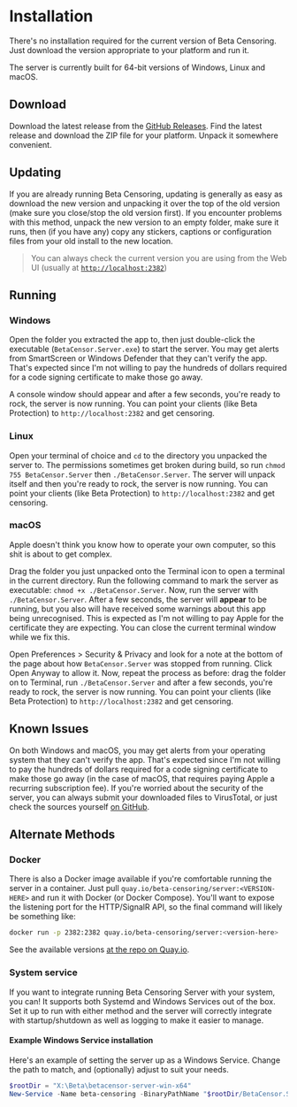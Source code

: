 # Installation

There's no installation required for the current version of Beta Censoring. Just download the version appropriate to your platform and run it.

The server is currently built for 64-bit versions of Windows, Linux and macOS.

## Download

Download the latest release from the [GitHub Releases](https://github.com/silveredgold/beta-censoring/releases). Find the latest release and download the ZIP file for your platform. Unpack it somewhere convenient.

## Updating

If you are already running Beta Censoring, updating is generally as easy as download the new version and unpacking it over the top of the old version (make sure you close/stop the old version first). If you encounter problems with this method, unpack the new version to an empty folder, make sure it runs, then (if you have any) copy any stickers, captions or configuration files from your old install to the new location. 

> You can always check the current version you are using from the Web UI (usually at [`http://localhost:2382`](http://localhost:2382/))

## Running

### Windows

Open the folder you extracted the app to, then just double-click the executable (`BetaCensor.Server.exe`) to start the server. You may get alerts from SmartScreen or Windows Defender that they can't verify the app. That's expected since I'm not willing to pay the hundreds of dollars required for a code signing certificate to make those go away.

A console window should appear and after a few seconds, you're ready to rock, the server is now running. You can point your clients (like Beta Protection) to `http://localhost:2382` and get censoring.

### Linux

Open your terminal of choice and `cd` to the directory you unpacked the server to. The permissions sometimes get broken during build, so run `chmod 755 BetaCensor.Server` then `./BetaCensor.Server`. The server will unpack itself and then you're ready to rock, the server is now running. You can point your clients (like Beta Protection) to `http://localhost:2382` and get censoring.

### macOS

Apple doesn't think you know how to operate your own computer, so this shit is about to get complex.

Drag the folder you just unpacked onto the Terminal icon to open a terminal in the current directory. Run the following command to mark the server as executable: `chmod +x ./BetaCensor.Server`. Now, run the server with `./BetaCensor.Server`. After a few seconds, the server will **appear** to be running, but you also will have received some warnings about this app being unrecognised. This is expected as I'm not willing to pay Apple for the certificate they are expecting. You can close the current terminal window while we fix this.

Open Preferences > Security & Privacy and look for a note at the bottom of the page about how `BetaCensor.Server` was stopped from running. Click Open Anyway to allow it. Now, repeat the process as before: drag the folder on to Terminal, run `./BetaCensor.Server` and after a few seconds, you're ready to rock, the server is now running. You can point your clients (like Beta Protection) to `http://localhost:2382` and get censoring.

## Known Issues

On both Windows and macOS, you may get alerts from your operating system that they can't verify the app. That's expected since I'm not willing to pay the hundreds of dollars required for a code signing certificate to make those go away (in the case of macOS, that requires paying Apple a recurring subscription fee). If you're worried about the security of the server, you can always submit your downloaded files to VirusTotal, or just check the sources yourself [on GitHub](https://github.com/silveredgold/beta-censoring).

## Alternate Methods

### Docker

There is also a Docker image available if you're comfortable running the server in a container. Just pull `quay.io/beta-censoring/server:<VERSION-HERE>` and run it with Docker (or Docker Compose). You'll want to expose the listening port for the HTTP/SignalR API, so the final command will likely be something like:

```bash
docker run -p 2382:2382 quay.io/beta-censoring/server:<version-here>
```

See the available versions [at the repo on Quay.io](https://quay.io/repository/beta-censoring/server).

### System service

If you want to integrate running Beta Censoring Server with your system, you can! It supports both Systemd and Windows Services out of the box. Set it up to run with either method and the server will correctly integrate with startup/shutdown as well as logging to make it easier to manage.

#### Example Windows Service installation

Here's an example of setting the server up as a Windows Service. Change the path to match, and (optionally) adjust to suit your needs.

```powershell
$rootDir = "X:\Beta\betacensor-server-win-x64"
New-Service -Name beta-censoring -BinaryPathName "$rootDir/BetaCensor.Server.exe --contentRoot \"$rootDir\"" -DisplayName "Beta Censoring Server" -StartupType Automatic
```
